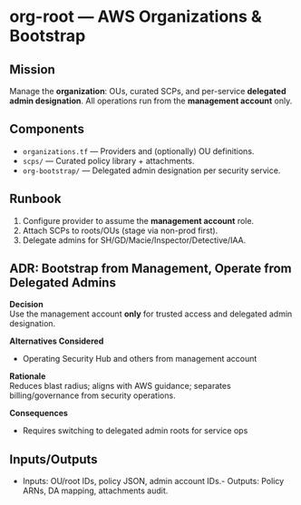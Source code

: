 # org-root — AWS Organizations & Bootstrap

## Mission
Manage the **organization**: OUs, curated SCPs, and per-service **delegated admin designation**. All operations run from the **management account** only.

## Components
- `organizations.tf` — Providers and (optionally) OU definitions.
- `scps/` — Curated policy library + attachments.
- `org-bootstrap/` — Delegated admin designation per security service.

## Runbook
1) Configure provider to assume the **management account** role.
2) Attach SCPs to roots/OUs (stage via non-prod first).
3) Delegate admins for SH/GD/Macie/Inspector/Detective/IAA.


## ADR: Bootstrap from Management, Operate from Delegated Admins

**Decision**  
Use the management account **only** for trusted access and delegated admin designation.

**Alternatives Considered**  
- Operating Security Hub and others from management account

**Rationale**  
Reduces blast radius; aligns with AWS guidance; separates billing/governance from security operations.

**Consequences**  
- Requires switching to delegated admin roots for service ops


## Inputs/Outputs
- Inputs: OU/root IDs, policy JSON, admin account IDs.- Outputs: Policy ARNs, DA mapping, attachments audit.
